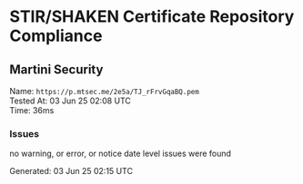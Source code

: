 # STIR/SHAKEN Certificate Repository Compliance

## Martini Security

Name: `https://p.mtsec.me/2e5a/TJ_rFrvGqaBQ.pem`\
Tested At: 03 Jun 25 02:08 UTC\
Time: 36ms

### Issues

no warning, or error, or notice date level issues were found

Generated: 03 Jun 25 02:15 UTC